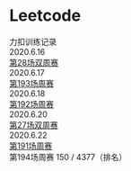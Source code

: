 # Leetcode
力扣训练记录  
2020.6.16  
[第28场双周赛](https://github.com/vector5790/Leetcode/blob/master/%E7%AC%AC28%E5%9C%BA%E5%8F%8C%E5%91%A8%E8%B5%9B.md)  
2020.6.17  
[第193场周赛](https://github.com/vector5790/Leetcode/blob/master/%E7%AC%AC%20193%20%E5%9C%BA%E5%91%A8%E8%B5%9B.md)  
2020.6.18  
[第192场周赛](https://github.com/vector5790/Leetcode/blob/master/%E7%AC%AC%20192%20%E5%9C%BA%E5%91%A8%E8%B5%9B%20.md)  
2020.6.20  
[第27场双周赛](https://github.com/vector5790/Leetcode/blob/master/%E7%AC%AC27%E5%9C%BA%E5%8F%8C%E5%91%A8%E8%B5%9B%20.md)  
2020.6.22  
[第191场周赛](https://github.com/vector5790/Leetcode/blob/master/%E7%AC%AC%20191%20%E5%9C%BA%E5%91%A8%E8%B5%9B%20.md)  
第194场周赛 150 / 4377（排名）
